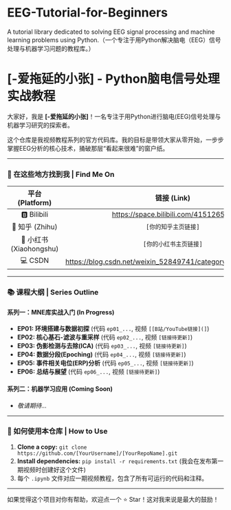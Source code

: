 # EEG-Tutorial-for-Beginners
A tutorial library dedicated to solving EEG signal processing and machine learning problems using Python.（一个专注于用Python解决脑电（EEG）信号处理与机器学习问题的教程库。）
# [-爱拖延的小张] - Python脑电信号处理实战教程

大家好，我是 **[-爱拖延的小张]**！一名专注于用Python进行脑电(EEG)信号处理与机器学习研究的探索者。

这个仓库是我视频教程系列的官方代码库。我的目标是带领大家从零开始，一步步掌握EEG分析的核心技术，捅破那层“看起来很难”的窗户纸。

---

### 🔗 在这些地方找到我 | Find Me On

| 平台 (Platform) | 链接 (Link) |
| :---: | :---: |
| 🅱️ Bilibili | https://space.bilibili.com/415126513 |
| 🧠 知乎 (Zhihu) | `[你的知乎主页链接]` |
| 📕 小红书 (Xiaohongshu) | `[你的小红书主页链接]` |
| 💻 CSDN | https://blog.csdn.net/weixin_52849741/category_12996780.html |

---

### 📚 课程大纲 | Series Outline

#### 系列一：MNE库实战入门 (In Progress)
* **EP01: 环境搭建与数据初探** (代码 `ep01_...`, 视频 `[[B站/YouTube链接](]`)
* **EP02: 核心基石-滤波与重采样** (代码 `ep02_...`, 视频 `[链接待更新]`)
* **EP03: 伪影检测与去除(ICA)** (代码 `ep03_...`, 视频 `[链接待更新]`)
* **EP04: 数据分段(Epoching)** (代码 `ep04_...`, 视频 `[链接待更新]`)
* **EP05: 事件相关电位(ERP)分析** (代码 `ep05_...`, 视频 `[链接待更新]`)
* **EP06: 总结与展望** (代码 `ep06_...`, 视频 `[链接待更新]`)

#### 系列二：机器学习应用 (Coming Soon)
* *敬请期待...*

---

### 🚀 如何使用本仓库 | How to Use

1.  **Clone a copy:** `git clone https://github.com/[YourUsername]/[YourRepoName].git`
2.  **Install dependencies:** `pip install -r requirements.txt` (我会在发布第一期视频时创建好这个文件)
3.  每个 `.ipynb` 文件对应一期视频教程，包含了所有可运行的代码和注释。

---

如果觉得这个项目对你有帮助，欢迎点一个 ⭐ Star！这对我来说是最大的鼓励！
